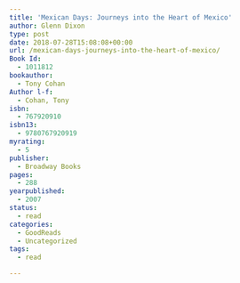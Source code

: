 ```yaml
---
title: 'Mexican Days: Journeys into the Heart of Mexico'
author: Glenn Dixon
type: post
date: 2018-07-28T15:08:08+00:00
url: /mexican-days-journeys-into-the-heart-of-mexico/
Book Id:
  - 1011812
bookauthor:
  - Tony Cohan
Author l-f:
  - Cohan, Tony
isbn:
  - 767920910
isbn13:
  - 9780767920919
myrating:
  - 5
publisher:
  - Broadway Books
pages:
  - 288
yearpublished:
  - 2007
status:
  - read
categories:
  - GoodReads
  - Uncategorized
tags:
  - read

---
```

